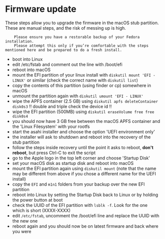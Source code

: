 # Firmware update

These steps allow you to upgrade the firmware in the macOS stub partition. These are manual steps, and the risk of messing up is high.

```
    Please ensure you have a restorable backup of your Fedora installation.
    Please attempt this only if you’re comfortable with the steps mentioned here and be prepared to do a fresh install.
```

- boot into Linux
- edit /etc/fstab and comment out the line with /boot/efi
- reboot into macOS
- mount the EFI partition of your linux install with `diskutil mount 'EFI - LINUX'` or similar (check the correct name with `diskutil list`)
- copy the contents of this partition (using finder or cp) somewhere in macOS
- unmount the partition again with `diskutil umount 'EFI - LINUX'`
- wipe the APFS container (2.5 GB) using `diskutil apfs deleteContainer disk0s3` !! double and triple check the device id !!
- wipe the EFI partition (500MB) using `diskutil eraseVolume free free disk0s4`
- you should now have 3 GB free between the macOS APFS container and the 'Linux Filesystem' with your rootfs
- start the asahi installer and choose the option 'UEFI environment only'
- the installer will ask to shutdown and reboot into the recovery of the stub partition
- follow the steps inside recovery until the point it asks to reboot, **don't reboot**, but press Ctrl-C to exit the script
- go to the Apple logo in the top left corner and choose 'Startup Disk'
- set your macOS disk as startup disk and reboot into macOS
- mount the EFI partition again using `diskutil mount` (note that the name may be different from above if you chose a different name for the UEFI install)
- copy the `EFI` and `m1n1` folders from your backup over the new EFI partition
- reboot into Linux by setting the Startup Disk back to Linux or by holding the power button at boot
- check the UUID of the EFI partition with `lsblk -f`. Look for the one which is short (XXXX-XXXX)
- edit `/etc/fstab`, uncomment the /boot/efi line and replace the UUID with the new one
- reboot again and you should now be on latest firmware and back where you were

